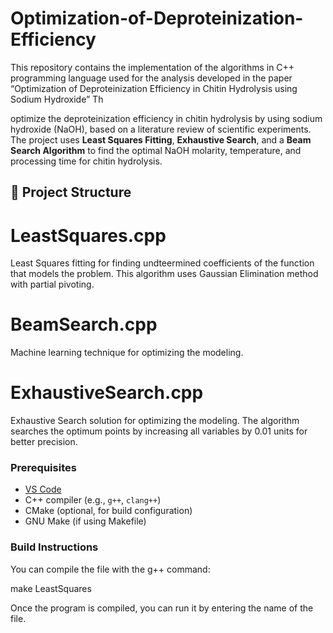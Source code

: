 # Optimization-of-Deproteinization-Efficiency
This repository contains the implementation of the algorithms in C++ programming language used for the analysis developed in the paper “Optimization of Deproteinization Efficiency in Chitin Hydrolysis using Sodium Hydroxide” Th


optimize the deproteinization efficiency in chitin hydrolysis by using sodium hydroxide (NaOH), based on a literature review of scientific experiments. The project uses **Least Squares Fitting**, **Exhaustive Search**, and a **Beam Search Algorithm** to find the optimal NaOH molarity, temperature, and processing time for chitin hydrolysis.

## 📘 Project Structure
# LeastSquares.cpp
Least Squares fitting for finding undteermined coefficients of the function that models the problem. This algorithm uses Gaussian Elimination method with partial pivoting.  
# BeamSearch.cpp
Machine learning technique for optimizing the modeling. 
# ExhaustiveSearch.cpp
Exhaustive Search solution for optimizing the modeling. The algorithm searches the optimum points by increasing all variables by 0.01 units for better precision.

### Prerequisites

- [VS Code](https://code.visualstudio.com/)
- C++ compiler (e.g., `g++`, `clang++`)
- CMake (optional, for build configuration)
- GNU Make (if using Makefile)

### Build Instructions

You can compile the file with the g++ command:

make LeastSquares

Once the program is compiled, you can run it by entering the name of the file.
